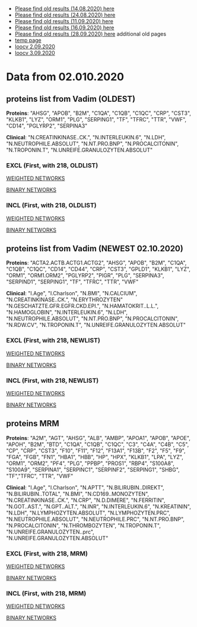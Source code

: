* [Please find old results (14.08.2020) here](old14082020.md)
* [Please find old results (24.08.2020) here](old24082020.md)
* [Please find old results (11.09.2020) here](old11092020.md)
* [Please find old results (16.09.2020) here](old16092020.md)
* [Please find old results (28.09.2020) here](old28092020.md)
 additional old pages
* [temp page](temp.md)
* [loocv 2.09.2020](loocv.md)
* [loocv 3.09.2020](loocv3092020.md)

# Data from 02.010.2020
## proteins list from Vadim (OLDEST)

**Proteins**: "AHSG", "APOB", "B2M", "C1QA", "C1QB", "C1QC", "CRP", "CST3", "KLKB1", "LYZ", "ORM1", "PLG", "SERPING1", "TF", "TFRC", "TTR", "VWF", "CD14", "PGLYRP2", "SERPINA3"

**Clinical**: "N.CREATINKINASE..CK.", "N.INTERLEUKIN.6", "N.LDH", "N.NEUTROPHILE.ABSOLUT", "N.NT.PRO.BNP", "N.PROCALCITONIN", "N.TROPONIN.T", "N.UNREIFE.GRANULOZYTEN.ABSOLUT"

### EXCL (First, with 218, OLDLIST)

[WEIGHTED NETWORKS](/30092020/Excl_First_with218_OLDLIST.md)

[BINARY NETWORKS](/30092020/Excl_First_with218_OLDLIST_BINAR.md)

### INCL (First, with 218, OLDLIST)

[WEIGHTED NETWORKS](/30092020/Incl_First_with218_OLDLIST.md)

[BINARY NETWORKS](/30092020/Incl_First_with218_OLDLIST_BINAR.md) 

## proteins list from Vadim (NEWEST 02.10.2020)

**Proteins**: "ACTA2.ACTB.ACTG1.ACTG2", "AHSG", "APOB", "B2M", "C1QA", "C1QB", "C1QC", "CD14",                   "CD44", "CRP", "CST3", "GPLD1", "KLKB1", "LYZ", "ORM1", "ORM1.ORM2", "PGLYRP2", "PIGR", "PLG", 
"SERPINA3", "SERPIND1", "SERPING1", "TF", "TFRC", "TTR", "VWF"

**Clinical**: "I.Age", "I.Charlson", "N.BMI", "N.CALCIUM", "N.CREATINKINASE..CK.", "N.ERYTHROZYTEN"                "N.GESCHATZTE.GFR.EGFR.CKD.EPI.", "N.HAMATOKRIT..L.L.", "N.HAMOGLOBIN", "N.INTERLEUKIN.6", "N.LDH", "N.NEUTROPHILE.ABSOLUT", "N.NT.PRO.BNP", "N.PROCALCITONIN", "N.RDW.CV", "N.TROPONIN.T", "N.UNREIFE.GRANULOZYTEN.ABSOLUT"
       
### EXCL (First, with 218, NEWLIST)

[WEIGHTED NETWORKS](/30092020/Excl_First_with218_NEWLIST.md)

[BINARY NETWORKS](/30092020/Excl_First_with218_NEWLIST_BINAR.md)

### INCL (First, with 218, NEWLIST)

[WEIGHTED NETWORKS](/30092020/Incl_First_with218_NEWLIST.md)

[BINARY NETWORKS](/30092020/Incl_First_with218_NEWLIST_BINAR.md) 


## proteins MRM

**Proteins**: "A2M", "AGT", "AHSG", "ALB", "AMBP", "APOA1", "APOB", "APOE", "APOH", "B2M", "BTD", "C1QA", "C1QB", "C1QC", "C3", "C4A", "C4B", "C5", "CP", "CRP", "CST3", "F10", "F11", "F12", "F13A1", "F13B", "F2", "F5", "F9", "FGA", "FGB", "FN1", "HBA1", "HBB", "HP", "HPX", "KLKB1", "LPA", "LYZ", "ORM1", "ORM2", "PF4", "PLG", "PPBP", "PROS1", "RBP4", "S100A8", "S100A9", "SERPINA1", "SERPINC1", "SERPINF2", "SERPING1", "SHBG", "TF","TFRC", "TTR", "VWF"

**Clinical**:  "I.Age", "I.Charlson", "N.APTT", "N.BILIRUBIN..DIREKT", "N.BILIRUBIN..TOTAL", "N.BMI", "N.CD169..MONOZYTEN", "N.CREATINKINASE..CK.", "N.CRP", "N.D.DIMERE", "N.FERRITIN", "N.GOT..AST.", "N.GPT..ALT.", "N.INR", "N.INTERLEUKIN.6", "N.KREATININ", "N.LDH", "N.LYMPHOZYTEN.ABSOLUT", "N.LYMPHOZYTEN.PRC", "N.NEUTROPHILE.ABSOLUT", "N.NEUTROPHILE.PRC", "N.NT.PRO.BNP", "N.PROCALCITONIN", "N.THROMBOZYTEN", "N.TROPONIN.T", "N.UNREIFE.GRANULOZYTEN..prc", "N.UNREIFE.GRANULOZYTEN.ABSOLUT"      

### EXCL (First, with 218, MRM)

[WEIGHTED NETWORKS](/30092020/Excl_First_with218_MRM.md)

[BINARY NETWORKS](/30092020/Excl_First_with218_MRM_BINAR.md)

### INCL (First, with 218, MRM)

[WEIGHTED NETWORKS](/30092020/Incl_First_with218_MRM.md)

[BINARY NETWORKS](/30092020/Incl_First_with218_MRM_BINAR.md) 

